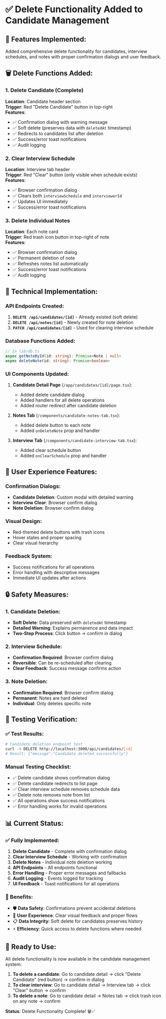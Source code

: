# ✅ **Delete Functionality Added to Candidate Management**

## 🎯 **Features Implemented:**
Added comprehensive delete functionality for candidates, interview schedules, and notes with proper confirmation dialogs and user feedback.

## 🗑️ **Delete Functions Added:**

### **1. Delete Candidate (Complete)**
**Location**: Candidate header section  
**Trigger**: Red "Delete Candidate" button in top-right  
**Features**:
- ✅ Confirmation dialog with warning message
- ✅ Soft delete (preserves data with `deletedAt` timestamp)
- ✅ Redirects to candidates list after deletion
- ✅ Success/error toast notifications
- ✅ Audit logging

### **2. Clear Interview Schedule**
**Location**: Interview tab header  
**Trigger**: Red "Clear" button (only visible when schedule exists)  
**Features**:
- ✅ Browser confirmation dialog
- ✅ Clears both `interviewSchedule` and `interviewerId`
- ✅ Updates UI immediately
- ✅ Success/error toast notifications

### **3. Delete Individual Notes**
**Location**: Each note card  
**Trigger**: Red trash icon button in top-right of note  
**Features**:
- ✅ Browser confirmation dialog
- ✅ Permanent deletion of note
- ✅ Refreshes notes list automatically
- ✅ Success/error toast notifications
- ✅ Audit logging

## 🔧 **Technical Implementation:**

### **API Endpoints Created:**
1. **`DELETE /api/candidates/[id]`** - Already existed (soft delete)
2. **`DELETE /api/notes/[id]`** - Newly created for note deletion
3. **`PATCH /api/candidates/[id]`** - Used for clearing interview schedule

### **Database Functions Added:**
```typescript
// In lib/db.ts
async getNoteById(id: string): Promise<Note | null>
async deleteNote(id: string): Promise<boolean>
```

### **UI Components Updated:**
1. **Candidate Detail Page** (`/app/candidates/[id]/page.tsx`):
   - Added delete candidate dialog
   - Added handlers for all delete operations
   - Added router redirect after candidate deletion

2. **Notes Tab** (`/components/candidate-notes-tab.tsx`):
   - Added delete button to each note
   - Added `onDeleteNote` prop and handler

3. **Interview Tab** (`/components/candidate-interview-tab.tsx`):
   - Added clear schedule button
   - Added `onClearSchedule` prop and handler

## 🎨 **User Experience Features:**

### **Confirmation Dialogs:**
- **Candidate Deletion**: Custom modal with detailed warning
- **Interview Clear**: Browser confirm dialog
- **Note Deletion**: Browser confirm dialog

### **Visual Design:**
- Red-themed delete buttons with trash icons
- Hover states and proper spacing
- Clear visual hierarchy

### **Feedback System:**
- Success notifications for all operations
- Error handling with descriptive messages
- Immediate UI updates after actions

## 🔒 **Safety Measures:**

### **1. Candidate Deletion:**
- **Soft Delete**: Data preserved with `deletedAt` timestamp
- **Detailed Warning**: Explains permanence and data impact
- **Two-Step Process**: Click button → confirm in dialog

### **2. Interview Schedule:**
- **Confirmation Required**: Browser confirm dialog
- **Reversible**: Can be re-scheduled after clearing
- **Clear Feedback**: Success message confirms action

### **3. Note Deletion:**
- **Confirmation Required**: Browser confirm dialog  
- **Permanent**: Notes are hard deleted
- **Individual**: Only deletes specific note

## 🧪 **Testing Verification:**

### **✅ Test Results:**
```bash
# Candidate deletion endpoint test
curl -X DELETE http://localhost:3000/api/candidates/[id]
# Result: {"message":"Candidate deleted successfully"}
```

### **Manual Testing Checklist:**
- ✅ Delete candidate shows confirmation dialog
- ✅ Delete candidate redirects to list page
- ✅ Clear interview schedule removes schedule data
- ✅ Delete note removes note from list
- ✅ All operations show success notifications
- ✅ Error handling works for invalid operations

## 📊 **Current Status:**

### **✅ Fully Implemented:**
1. **Delete Candidate** - Complete with confirmation dialog
2. **Clear Interview Schedule** - Working with confirmation
3. **Delete Notes** - Individual note deletion working
4. **API Endpoints** - All endpoints functional
5. **Error Handling** - Proper error messages and fallbacks
6. **Audit Logging** - Events logged for tracking
7. **UI Feedback** - Toast notifications for all operations

### **🎯 Benefits:**
- 🛡️ **Data Safety**: Confirmations prevent accidental deletions
- 🚀 **User Experience**: Clear visual feedback and proper flows
- 📋 **Data Integrity**: Soft delete for candidates preserves history
- ⚡ **Efficiency**: Quick access to delete functions where needed

## 🎉 **Ready to Use:**

All delete functionality is now available in the candidate management system:

1. **To delete a candidate**: Go to candidate detail → click "Delete Candidate" (red button) → confirm in dialog
2. **To clear interview**: Go to candidate detail → Interview tab → click "Clear" button → confirm
3. **To delete a note**: Go to candidate detail → Notes tab → click trash icon on any note → confirm

**Status**: Delete Functionality Complete! 🗑️✅


